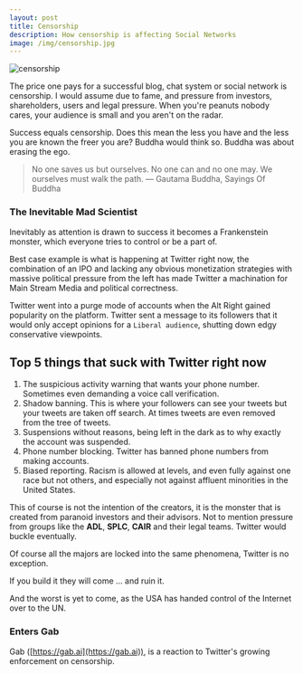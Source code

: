 ```yaml
---
layout: post
title: Censorship
description: How censorship is affecting Social Networks
image: /img/censorship.jpg
---
```


![censorship]({{site.url}}/img/censorship.jpg)

The price one pays for a successful blog, chat system or social network is censorship. I would assume due to fame, and pressure from investors, shareholders, users and legal pressure. When you're peanuts nobody cares, your audience is small and you aren't on the radar.

Success equals censorship. Does this mean the less you have and the less you are known the freer you are? Buddha would think so. Buddha was about erasing the ego.

> No one saves us but ourselves. No one can and no one may. We ourselves must walk the path.
― Gautama Buddha, Sayings Of Buddha

### The Inevitable Mad Scientist

Inevitably as attention is drawn to success it becomes a Frankenstein monster, which everyone tries to control or be a part of.

Best case example is what is happening at Twitter right now, the combination of an IPO and lacking any obvious monetization strategies with massive political pressure from the left has made Twitter a machination for Main Stream Media and political correctness.

Twitter went into a purge mode of accounts when the Alt Right gained popularity on the platform. Twitter sent a message to its followers that it would only accept opinions for a `Liberal audience`, shutting down edgy conservative viewpoints.

## Top 5 things that suck with Twitter right now

1. The suspicious activity warning that wants your phone number. Sometimes even demanding a voice call verification.
2. Shadow banning. This is where your followers can see your tweets but your tweets are taken off search. At times tweets are even removed from the tree of tweets.
3. Suspensions without reasons, being left in the dark as to why exactly the account was suspended.
4. Phone number blocking. Twitter has banned phone numbers from making accounts.
5. Biased reporting. Racism is allowed at levels, and even fully against one race but not others, and especially not against affluent minorities in the United States.

This of course is not the intention of the creators, it is the monster that is created from paranoid investors and their advisors. Not to mention pressure from groups like the **ADL**, **SPLC**, **CAIR** and their legal teams. Twitter would buckle eventually.

Of course all the majors are locked into the same phenomena, Twitter is no exception.

<div class="message">If you build it they will come ... and ruin it.
</div>

And the worst is yet to come, as the USA has handed control of the Internet over to the UN.

### Enters Gab

Gab ([https://gab.ai](https://gab.ai)), is a reaction to Twitter's growing enforcement on censorship.
